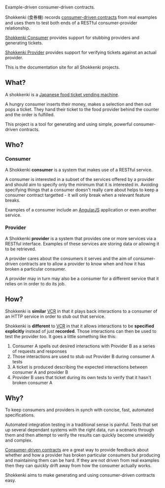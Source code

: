 Example-driven consumer-driven contracts.

Shokkenki (食券機) records [consumer-driven contracts](http://martinfowler.com/articles/consumerDrivenContracts.html) from real examples and uses them to test both ends of a RESTful consumer-provider relationship.

[Shokkenki Consumer](https://github.com/brentsnook/shokkenki-consumer) provides support for stubbing providers and generating tickets.

[Shokkenki Provider](https://github.com/brentsnook/shokkenki-provider) provides support for verifying tickets against an actual provider.

This is the documentation site for all Shokkenki projects.

## What?

A shokkenki is a [Japanese food ticket vending machine](http://www.youtube.com/watch?v=-tZXGdWQZ5g).

A hungry consumer inserts their money, makes a selection and then out pops a ticket. They hand their ticket to the food provider behind the counter and the order is fulfilled.

This project is a tool for generating and using simple, powerful consumer-driven contracts.

## Who?

### Consumer

A Shokkenki **consumer** is a system that makes use of a RESTful service.

A consumer is interested in a subset of the services offered by a provider and should aim to specify only the minimum that it is interested in. Avoiding specifying things that a consumer doesn't really care about helps to keep a consumer contract targetted - it will only break when a relevant feature breaks.

Examples of a consumer include an [AngularJS](http://http://angularjs.org) application or even another service.

### Provider

A Shokkenki **provider** is a system that provides one or more services via a RESTful interface. Examples of these services are storing data or allowing it to be retrieved.

A provider cares about the consumers it serves and the aim of consumer-driven contracts are to allow a provider to know when and how it has broken a particular consumer.

A provider may in turn may also be a consumer for a different service that it relies on in order to do its job.

## How?

Shokkenki is **similar** [VCR](https://github.com/vcr/vcr) in that it plays back interactions to a consumer of an HTTP service in order to stub out that service.

Shokkenki is **different** to [VCR](https://github.com/vcr/vcr) in that it allows interactions to be **specified explicitly** instead of just **recorded**. Those interactions can then be used to test the provider too. It goes a little something like this:

1. Consumer A spells out desired interactions with Provider B as a series of requests and responses
2. Those interactions are used to stub out Provider B during consumer A tests
3. A ticket is produced describing the expected interactions between consumer A and provider B
4. Provider B uses that ticket during its own tests to verify that it hasn't broken consumer A

## Why?

To keep consumers and providers in synch with concise, fast, automated specifications.

Automated integration testing in a traditional sense is painful. Tests that set up several dependant systems with the right data, run a scenario through them and then attempt to verify the results can quickly become unwieldly and complex.

[Consumer-driven contracts](http://martinfowler.com/articles/consumerDrivenContracts.html) are a great way to provide feedback about whether and how a provider has broken particular consumers but producing and maintaining them can be hard. If they are not driven from real examples then they can quickly drift away from how the consumer actually works.

Shokkenki aims to make generating and using consumer-driven contracts easy.